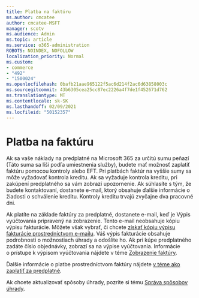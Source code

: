 ```yaml
---
title: Platba na faktúru
ms.author: cmcatee
author: cmcatee-MSFT
manager: scotv
ms.audience: Admin
ms.topic: article
ms.service: o365-administration
ROBOTS: NOINDEX, NOFOLLOW
localization_priority: Normal
ms.custom:
- commerce
- "492"
- "1500024"
ms.openlocfilehash: 0bafb21aae965122f5ac6d214f2ac6d63858003c
ms.sourcegitcommit: 43b6305cea25cc87ec2226a4f7de1f452671d762
ms.translationtype: MT
ms.contentlocale: sk-SK
ms.lasthandoff: 02/09/2021
ms.locfileid: "50152357"
---
```

# <a name="pay-by-invoice"></a>Platba na faktúru

Ak sa vaše náklady na predplatné na Microsoft 365 za určitú sumu peňazí (Táto suma sa líši podľa umiestnenia služby), budete mať možnosť zaplatiť faktúru pomocou kontroly alebo EFT. Pri platbách faktúr na vyššie sumy sa môže vyžadovať kontrola kreditu. Ak sa vyžaduje kontrola kreditu, pri zakúpení predplatného sa vám zobrazí upozornenie. Ak súhlasíte s tým, že budete kontaktovaní, dostanete e-mail, ktorý obsahuje ďalšie informácie o žiadosti o schválenie kreditu. Kontroly kreditu trvajú zvyčajne dva pracovné dni.

Ak platíte na základe faktúry za predplatné, dostanete e-mail, keď je Výpis vyúčtovania pripravený na zobrazenie. Tento e-mail neobsahuje kópiu výpisu fakturácie. Môžete však vybrať, či chcete [získať kópiu výpisu fakturácie prostredníctvom e-mailu](https://docs.microsoft.com/microsoft-365/commerce/billing-and-payments/view-your-bill-or-invoice.md#receive-a-copy-of-your-billing-statement-in-email). Váš výpis fakturácie obsahuje podrobnosti o možnostiach úhrady a odošlite ho. Ak pri kúpe predplatného zadáte číslo objednávky, zobrazí sa na výpise vyúčtovania. Informácie o prístupe k výpisom vyúčtovania nájdete v téme [Zobrazenie faktúry](https://docs.microsoft.com/microsoft-365/commerce/billing-and-payments/view-your-bill-or-invoice).

Ďalšie informácie o platbe prostredníctvom faktúry nájdete [v téme ako zaplatiť za predplatné](https://docs.microsoft.com/microsoft-365/commerce/billing-and-payments/pay-for-your-subscription).

Ak chcete aktualizovať spôsoby úhrady, pozrite si tému [Správa spôsobov úhrady](https://docs.microsoft.com/microsoft-365/commerce/billing-and-payments/manage-payment-methods).